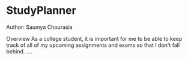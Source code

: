 # StudyPlanner

Author: Saumya Chourasia

Overview
As a college student, it is important for me to be able to keep track of all of my upcoming assignments and exams so that I don't fall behind. ....
